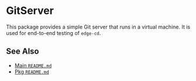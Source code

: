 # GitServer

This package provides a simple Git server that runs in a virtual machine. It is used for end-to-end testing of `edge-cd`.

## See Also

*   [Main `README.md`](../../README.md)
*   [Pkg `README.md`](../README.md)
